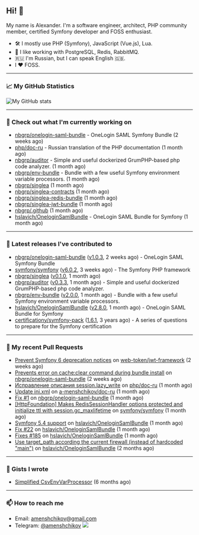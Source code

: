 ## Hi! 👋

My name is Alexander. I'm a software engineer, architect, PHP community member, certified Symfony developer and FOSS enthusiast.

* 🛠 I mostly use PHP (Symfony), JavaScript (Vue.js), Lua.
* 🧰 I like working with PostgreSQL, Redis, RabbitMQ.
* 🇷🇺 I'm Russian, but I can speak English 🇬🇧.
* I ♥ FOSS.

---

### 📈 My GitHub Statistics

![My GitHub stats](https://github-readme-stats.vercel.app/api?username=a-menshchikov&theme=calm&hide_title=true&show_icons=true)

[comment]: &lt;> (![Top Langs]&#40;https://github-readme-stats.vercel.app/api/top-langs/?username=a-menshchikov&theme=calm&hide_title=true&layout=compact&count_private=true&include_all_commits=true&langs_count=6&#41;)

---

### 👷 Check out what I'm currently working on

- [nbgrp/onelogin-saml-bundle](https://github.com/nbgrp/onelogin-saml-bundle) - OneLogin SAML Symfony Bundle (2 weeks ago)
- [php/doc-ru](https://github.com/php/doc-ru) - Russian translation of the PHP documentation (1 month ago)
- [nbgrp/auditor](https://github.com/nbgrp/auditor) - Simple and useful dockerized GrumPHP-based php code analyzer. (1 month ago)
- [nbgrp/env-bundle](https://github.com/nbgrp/env-bundle) - Bundle with a few useful Symfony environment variable processors. (1 month ago)
- [nbgrp/singlea](https://github.com/nbgrp/singlea) (1 month ago)
- [nbgrp/singlea-contracts](https://github.com/nbgrp/singlea-contracts) (1 month ago)
- [nbgrp/singlea-redis-bundle](https://github.com/nbgrp/singlea-redis-bundle) (1 month ago)
- [nbgrp/singlea-jwt-bundle](https://github.com/nbgrp/singlea-jwt-bundle) (1 month ago)
- [nbgrp/.github](https://github.com/nbgrp/.github) (1 month ago)
- [hslavich/OneloginSamlBundle](https://github.com/hslavich/OneloginSamlBundle) - OneLogin SAML Bundle for Symfony (1 month ago)

---

### 🔭 Latest releases I've contributed to

- [nbgrp/onelogin-saml-bundle](https://github.com/nbgrp/onelogin-saml-bundle) ([v1.0.3](https://github.com/nbgrp/onelogin-saml-bundle/releases/tag/v1.0.3), 2 weeks ago) - OneLogin SAML Symfony Bundle
- [symfony/symfony](https://github.com/symfony/symfony) ([v6.0.2](https://github.com/symfony/symfony/releases/tag/v6.0.2), 3 weeks ago) - The Symfony PHP framework
- [nbgrp/singlea](https://github.com/nbgrp/singlea) ([v0.1.0](https://github.com/nbgrp/singlea/releases/tag/v0.1.0), 1 month ago)
- [nbgrp/auditor](https://github.com/nbgrp/auditor) ([v0.3.3](https://github.com/nbgrp/auditor/releases/tag/v0.3.3), 1 month ago) - Simple and useful dockerized GrumPHP-based php code analyzer.
- [nbgrp/env-bundle](https://github.com/nbgrp/env-bundle) ([v2.0.0](https://github.com/nbgrp/env-bundle/releases/tag/v2.0.0), 1 month ago) - Bundle with a few useful Symfony environment variable processors.
- [hslavich/OneloginSamlBundle](https://github.com/hslavich/OneloginSamlBundle) ([v2.8.0](https://github.com/hslavich/OneloginSamlBundle/releases/tag/v2.8.0), 1 month ago) - OneLogin SAML Bundle for Symfony
- [certificationy/symfony-pack](https://github.com/certificationy/symfony-pack) ([1.6.1](https://github.com/certificationy/symfony-pack/releases/tag/1.6.1), 3 years ago) - A series of questions to prepare for the Symfony certification

---

### 🔨 My recent Pull Requests

- [Prevent Symfony 6 deprecation notices](https://github.com/web-token/jwt-framework/pull/327) on [web-token/jwt-framework](https://github.com/web-token/jwt-framework) (2 weeks ago)
- [Prevents error on cache:clear command during bundle install](https://github.com/nbgrp/onelogin-saml-bundle/pull/4) on [nbgrp/onelogin-saml-bundle](https://github.com/nbgrp/onelogin-saml-bundle) (2 weeks ago)
- [Исправление описания session.lazy_write](https://github.com/php/doc-ru/pull/374) on [php/doc-ru](https://github.com/php/doc-ru) (1 month ago)
- [Update ini.xml](https://github.com/a-menshchikov/doc-ru/pull/1) on [a-menshchikov/doc-ru](https://github.com/a-menshchikov/doc-ru) (1 month ago)
- [Fix #1](https://github.com/nbgrp/onelogin-saml-bundle/pull/2) on [nbgrp/onelogin-saml-bundle](https://github.com/nbgrp/onelogin-saml-bundle) (1 month ago)
- [[HttpFoundation] Makes RedisSessionHandler options protected and initialize ttl with session.gc_maxlifetime](https://github.com/symfony/symfony/pull/44343) on [symfony/symfony](https://github.com/symfony/symfony) (1 month ago)
- [Symfony 5.4 support](https://github.com/hslavich/OneloginSamlBundle/pull/189) on [hslavich/OneloginSamlBundle](https://github.com/hslavich/OneloginSamlBundle) (1 month ago)
- [Fix #22](https://github.com/hslavich/OneloginSamlBundle/pull/188) on [hslavich/OneloginSamlBundle](https://github.com/hslavich/OneloginSamlBundle) (1 month ago)
- [Fixes #185](https://github.com/hslavich/OneloginSamlBundle/pull/187) on [hslavich/OneloginSamlBundle](https://github.com/hslavich/OneloginSamlBundle) (1 month ago)
- [Use target_path according the current firewall (instead of hardcoded &#34;main&#34;)](https://github.com/hslavich/OneloginSamlBundle/pull/184) on [hslavich/OneloginSamlBundle](https://github.com/hslavich/OneloginSamlBundle) (2 months ago)

---

### 📓 Gists I wrote

- [Simplified CsvEnvVarProcessor](https://gist.github.com/08650c7b76154eb00c18d093e5087f0b) (6 months ago)

---

### 📫 How to reach me

- Email: [amenshchikov@gmail.com](mailto://amenshchikov@gmail.com)
- Telegram: [@amenshchikov](https://t.me/amenshchikov)
![](https://hit.yhype.me/github/profile?user_id=2580489)